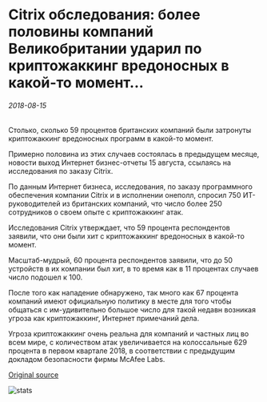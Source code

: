 # Citrix обследования: более половины компаний Великобритании ударил по криптожаккинг вредоносных в какой-то момент...

###### 2018-08-15

Столько, сколько 59 процентов британских компаний были затронуты криптожаккинг вредоносных программ в какой-то момент.

Примерно половина из этих случаев состоялась в предыдущем месяце, новости выход Интернет бизнес-отчеты 15 августа, ссылаясь на исследования по заказу Citrix.

По данным Интернет бизнеса, исследования, по заказу программного обеспечения компании Citrix и в исполнении онеполл, спросил 750 ИТ-руководителей из британских компаний, что число более 250 сотрудников о своем опыте с криптожаккинг атак.

Исследования Citrix утверждает, что 59 процента респондентов заявили, что они были хит с криптожаккинг вредоносных в какой-то момент.

Масштаб-мудрый, 60 процента респондентов заявили, что до 50 устройств в их компании был хит, в то время как в 11 процентах случаев число подошел к 100.

После того как нападение обнаружено, так много как 67 процента компаний имеют официальную политику в месте для того чтобы общаться с им-удивительно большое число для такой недавн возникая угроза как криптожаккинг, Интернет примечаний дела.

Угроза криптожаккинг очень реальна для компаний и частных лиц во всем мире, с количеством атак увеличивается на колоссальные 629 процента в первом квартале 2018, в соответствии с предыдущим докладом безопасности фирмы McAfee Labs.

[Original source](https://cointelegraph.com/news/citrix-survey-more-than-half-of-uk-companies-hit-by-cryptojacking-malware-at-some-point)

![stats](https://c.statcounter.com/11760860/0/a89fa40b/1/ "stats")